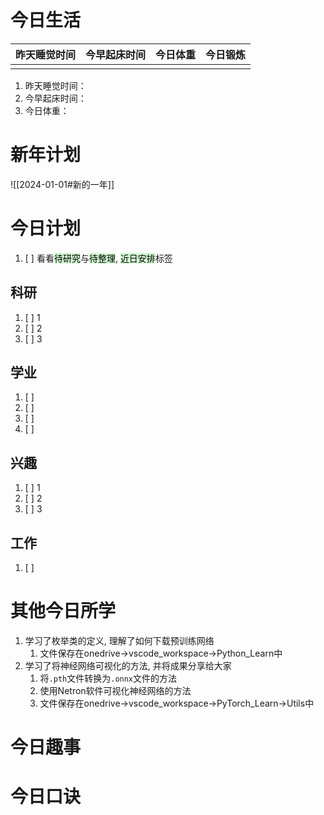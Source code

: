 
# 今日生活

| 昨天睡觉时间 | 今早起床时间 | 今日体重 | 今日锻炼 |
| ---- | ---- | ---- | ---- |
|  |  |  |  |

1. 昨天睡觉时间：
2. 今早起床时间：
3. 今日体重：

# 新年计划

![[2024-01-01#新的一年]]

# 今日计划

1. [ ] 看看<mark style="background: #BBFABBA6;">待研究</mark>与<mark style="background: #BBFABBA6;">待整理</mark>,  <mark style="background: #BBFABBA6;">近日安排</mark>标签

## 科研

1. [ ] 1
2. [ ] 2
3. [ ] 3 

## 学业

1. [ ] 
2. [ ] 
3. [ ] 
4. [ ] 

## 兴趣

1. [ ] 1
2. [ ] 2
3. [ ] 3 


## 工作

1. [ ] 

# 其他今日所学

1. 学习了枚举类的定义, 理解了如何下载预训练网络
	1. 文件保存在onedrive->vscode_workspace->Python_Learn中
2. 学习了将神经网络可视化的方法, 并将成果分享给大家
	1. 将`.pth`文件转换为`.onnx`文件的方法
	2. 使用Netron软件可视化神经网络的方法
	3. 文件保存在onedrive->vscode_workspace->PyTorch_Learn->Utils中

# 今日趣事



# 今日口诀


